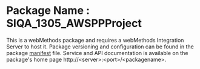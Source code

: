 # Package Name : SIQA_1305_AWSPPProject
This is a webMethods package and requires a webMethods Integration Server to host it. Package versioning and configuration can be found in the package [manifest](./SIQA_1305_AWSPPProject/manifest.v3) file. Service and API documentation is available on the package's home page http://&lt;server&gt;:&lt;port&gt;/&lt;packagename>.